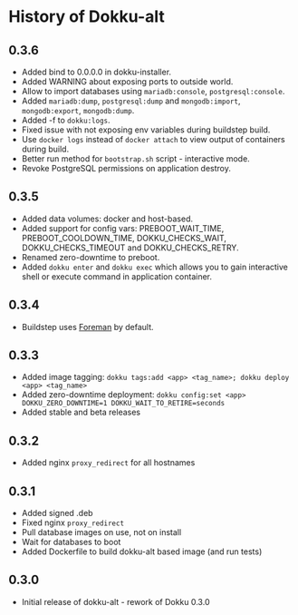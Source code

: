 # History of Dokku-alt

## 0.3.6

* Added bind to 0.0.0.0 in dokku-installer.
* Added WARNING about exposing ports to outside world.
* Allow to import databases using `mariadb:console`, `postgresql:console`.
* Added `mariadb:dump`, `postgresql:dump` and `mongodb:import`, `mongodb:export`, `mongodb:dump`.
* Added -f to `dokku:logs`.
* Fixed issue with not exposing env variables during buildstep build.
* Use `docker logs` instead of `docker attach` to view output of containers during build.
* Better run method for `bootstrap.sh` script - interactive mode.
* Revoke PostgreSQL permissions on application destroy.

## 0.3.5

* Added data volumes: docker and host-based.
* Added support for config vars: PREBOOT_WAIT_TIME, PREBOOT_COOLDOWN_TIME, DOKKU_CHECKS_WAIT, DOKKU_CHECKS_TIMEOUT and DOKKU_CHECKS_RETRY.
* Renamed zero-downtime to preboot.
* Added `dokku enter` and `dokku exec` which allows you to gain interactive shell or execute command in application container.

## 0.3.4

* Buildstep uses [Foreman](https://github.com/ddollar/foreman) by default.

## 0.3.3

* Added image tagging: `dokku tags:add <app> <tag_name>; dokku deploy <app> <tag_name>`
* Added zero-downtime deployment: `dokku config:set <app> DOKKU_ZERO_DOWNTIME=1 DOKKU_WAIT_TO_RETIRE=seconds`
* Added stable and beta releases

## 0.3.2

* Added nginx `proxy_redirect` for all hostnames

## 0.3.1

* Added signed .deb
* Fixed nginx `proxy_redirect`
* Pull database images on use, not on install
* Wait for databases to boot
* Added Dockerfile to build dokku-alt based image (and run tests)

## 0.3.0

* Initial release of dokku-alt - rework of Dokku 0.3.0
